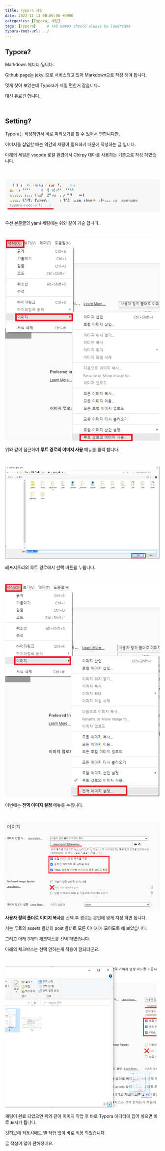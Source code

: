 ```yaml
---
title: Typora 세팅
date: 2022-11-14 00:00:00 +0900
categories: [Typora, 세팅]
tags: [Typora]     # TAG names should always be lowercase
typora-root-url: ../
---
```

## Typora?

Markdown 에디터 입니다.

Github page는 jekyll으로 서비스되고 있어 Markdown으로 작성 해야 됩니다.

몇개 찾아 보았는데 Typora가 제일 편한거 같습니다..

대신 유료긴 합니다..

<br>

## Setting?

Typora는 작성하면서 바로 미리보기를 할 수 있어서 편합니다만,

이미지를 삽입할 때는 약간의 세팅이 필요하기 때문에 작성하는 글 입니다.

아래의 세팅은 vscode 로컬 환경에서 Chirpy 테마를 사용하는 기준으로 작성 하였습니다.

<br>

![1](/assets/post/2022-11-14-TyporaSetting/1.png)

우선 본문글의 yaml 세팅에는 위와 같이 기술 합니다.

<br>

![2](/assets/post/2022-11-14-TyporaSetting/2.png)

위와 같이 접근하여 **루트 경로의 이미지 사용** 메뉴를 클릭 합니다.

<br>

![3](/assets/post/2022-11-14-TyporaSetting/3.png)

레포지토리의 루트 경로에서 선택 버튼을 누릅니다.

<br>

![4](/assets/post/2022-11-14-TyporaSetting/4.png)

이번에는 **전역 이미지 설정** 메뉴를 누릅니다.

<br>

![5](/assets/post/2022-11-14-TyporaSetting/5.png)

**사용자 정의 폴더로 이미지 복사**를 선택 후 경로는 본인에 맞게 지정 하면 됩니다.

저는 루트의 assets 폴더의 post 폴더로 모든 이미지가 모이도록 해 보았습니다.

그리고 아래 3개의 체크박스를 선택 하였습니다.

아래의 체크박스는 선택 안하는게 적용이 잘되더군요.

<br>

![6](/assets/post/2022-11-14-TyporaSetting/6.png)

세팅이 완료 되었으면 위와 같이 이미지 작업 후 바로 Typora 에디터에 집어 넣으면 바로 표시가 됩니다.

깃허브에 적용시에도 별 작업 없이 바로 적용 되었습니다.

글 작성이 많이 편해졌네요.